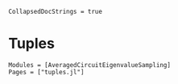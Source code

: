 ```@meta
CollapsedDocStrings = true
```

# Tuples

```@autodocs
Modules = [AveragedCircuitEigenvalueSampling]
Pages = ["tuples.jl"]
```
